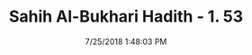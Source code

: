 ---
title        : "Sahih Al-Bukhari Hadith - 1. 53"
date         : 7/25/2018 1:48:03 PM
draft        : false
type         : "hadith"
layout       : "hadith"
BookCode     : "SHB"
VolumeNumber : "1"
HadithNumber : "53"
categories  :  ["Faith-'The outcome of deeds depends upon the intentions'"]
tags  :  ["Sad bin Abi Waqqas"]
---
